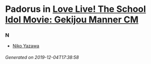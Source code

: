 # Padorus in [Love Live! The School Idol Movie: Gekijou Manner CM](https://myanimelist.net/anime/32476/Love_Live_The_School_Idol_Movie__Gekijou_Manner_CM)

### N
* [Niko Yazawa](https://github.com/shadow578/Project-Padoru/blob/master/table-of-contents/characters/NikoYazawa.md)

###### Generated on 2019-12-04T17:38:58
